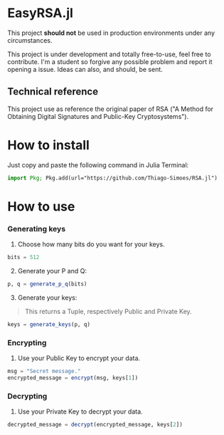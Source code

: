 # EasyRSA.jl

This project **should not** be used in production environments under any circumstances.

This project is under development and totally free-to-use, feel free to contribute. I'm a student so forgive any possible problem and report it opening a issue. Ideas can also, and should, be sent.

## Technical reference

This project use as reference the original paper of RSA ("A Method for Obtaining Digital Signatures and Public-Key Cryptosystems").

# How to install

Just copy and paste the following command in Julia Terminal:
```julia
import Pkg; Pkg.add(url="https://github.com/Thiago-Simoes/RSA.jl")
```

# How to use

### Generating keys

1. Choose how many bits do you want for your keys.
```julia
bits = 512
```
2. Generate your P and Q:
```julia
p, q = generate_p_q(bits)
```
3. Generate your keys:
> This returns a Tuple, respectively Public and Private Key.
```julia
keys = generate_keys(p, q)
```

### Encrypting

1. Use your Public Key to encrypt your data.
```julia
msg = "Secret message."
encrypted_message = encrypt(msg, keys[1])
```

### Decrypting

1. Use your Private Key to decrypt your data.
```julia
decrypted_message = decrypt(encrypted_message, keys[2])
```
